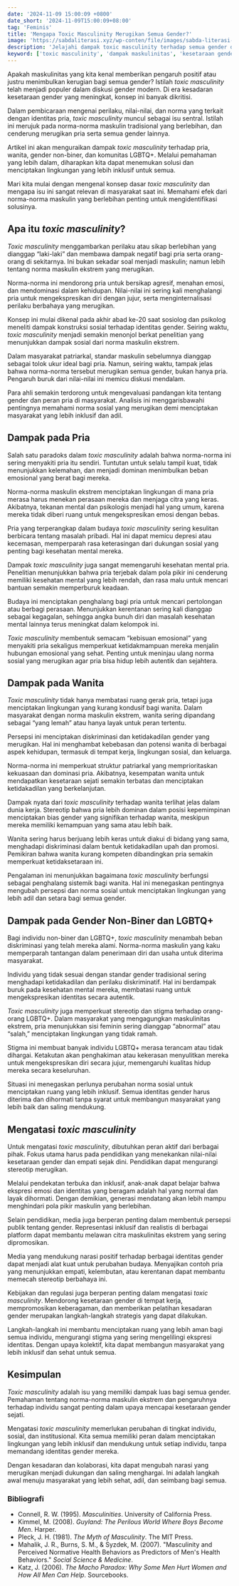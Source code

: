 ```yaml
---
date: '2024-11-09 15:00:09 +0800'
date_short: '2024-11-09T15:00:09+08:00'
tag: 'Feminis'
title: 'Mengapa Toxic Masculinity Merugikan Semua Gender?'
image: 'https://sabdaliterasi.xyz/wp-conten/file/images/sabda-literasi-mengapa-toxic-masculinity-merugikan-semua-gender.jpg'
description: 'Jelajahi dampak toxic masculinity terhadap semua gender dan temukan solusi untuk menciptakan lingkungan yang lebih inklusif dan sehat.'
keyword: ['toxic masculinity', 'dampak maskulinitas', 'kesetaraan gender', 'identitas gender', 'kesehatan mental pria', 'diskriminasi gender']
---
```

<p>Apakah maskulinitas yang kita kenal memberikan pengaruh positif atau justru menimbulkan kerugian bagi semua gender? Istilah <em>toxic masculinity</em> telah menjadi populer dalam diskusi gender modern. Di era kesadaran kesetaraan gender yang meningkat, konsep ini banyak dikritisi.</p><p>Dalam pembicaraan mengenai perilaku, nilai-nilai, dan norma yang terkait dengan identitas pria, <em>toxic masculinity</em> muncul sebagai isu sentral. Istilah ini merujuk pada norma-norma maskulin tradisional yang berlebihan, dan cenderung merugikan pria serta semua gender lainnya.</p><p>Artikel ini akan menguraikan dampak <em>toxic masculinity</em> terhadap pria, wanita, gender non-biner, dan komunitas LGBTQ+. Melalui pemahaman yang lebih dalam, diharapkan kita dapat menemukan solusi dan menciptakan lingkungan yang lebih inklusif untuk semua.</p><p>Mari kita mulai dengan mengenal konsep dasar <em>toxic masculinity</em> dan mengapa isu ini sangat relevan di masyarakat saat ini. Memahami efek dari norma-norma maskulin yang berlebihan penting untuk mengidentifikasi solusinya.</p><h2>Apa itu <em>toxic masculinity</em>?</h2><p><em>Toxic masculinity</em> menggambarkan perilaku atau sikap berlebihan yang dianggap “laki-laki” dan membawa dampak negatif bagi pria serta orang-orang di sekitarnya. Ini bukan sekadar soal menjadi maskulin; namun lebih tentang norma maskulin ekstrem yang merugikan.</p><p>Norma-norma ini mendorong pria untuk bersikap agresif, menahan emosi, dan mendominasi dalam kehidupan. Nilai-nilai ini sering kali menghalangi pria untuk mengekspresikan diri dengan jujur, serta menginternalisasi perilaku berbahaya yang merugikan.</p><p>Konsep ini mulai dikenal pada akhir abad ke-20 saat sosiolog dan psikolog meneliti dampak konstruksi sosial terhadap identitas gender. Seiring waktu, <em>toxic masculinity</em> menjadi semakin menonjol berkat penelitian yang menunjukkan dampak sosial dari norma maskulin ekstrem.</p><p>Dalam masyarakat patriarkal, standar maskulin sebelumnya dianggap sebagai tolok ukur ideal bagi pria. Namun, seiring waktu, tampak jelas bahwa norma-norma tersebut merugikan semua gender, bukan hanya pria. Pengaruh buruk dari nilai-nilai ini memicu diskusi mendalam.</p><p>Para ahli semakin terdorong untuk mengevaluasi pandangan kita tentang gender dan peran pria di masyarakat. Analisis ini menggarisbawahi pentingnya memahami norma sosial yang merugikan demi menciptakan masyarakat yang lebih inklusif dan adil.</p><h2>Dampak pada Pria</h2><p>Salah satu paradoks dalam <em>toxic masculinity</em> adalah bahwa norma-norma ini sering menyakiti pria itu sendiri. Tuntutan untuk selalu tampil kuat, tidak menunjukkan kelemahan, dan menjadi dominan menimbulkan beban emosional yang berat bagi mereka.</p><p>Norma-norma maskulin ekstrem menciptakan lingkungan di mana pria merasa harus menekan perasaan mereka dan menjaga citra yang keras. Akibatnya, tekanan mental dan psikologis menjadi hal yang umum, karena mereka tidak diberi ruang untuk mengekspresikan emosi dengan bebas.</p><p>Pria yang terperangkap dalam budaya <em>toxic masculinity</em> sering kesulitan berbicara tentang masalah pribadi. Hal ini dapat memicu depresi atau kecemasan, memperparah rasa keterasingan dari dukungan sosial yang penting bagi kesehatan mental mereka.</p><p>Dampak <em>toxic masculinity</em> juga sangat memengaruhi kesehatan mental pria. Penelitian menunjukkan bahwa pria terjebak dalam pola pikir ini cenderung memiliki kesehatan mental yang lebih rendah, dan rasa malu untuk mencari bantuan semakin memperburuk keadaan.</p><p>Budaya ini menciptakan penghalang bagi pria untuk mencari pertolongan atau berbagi perasaan. Menunjukkan kerentanan sering kali dianggap sebagai kegagalan, sehingga angka bunuh diri dan masalah kesehatan mental lainnya terus meningkat dalam kelompok ini.</p><p><em>Toxic masculinity</em> membentuk semacam “kebisuan emosional” yang menyakiti pria sekaligus memperkuat ketidakmampuan mereka menjalin hubungan emosional yang sehat. Penting untuk meninjau ulang norma sosial yang merugikan agar pria bisa hidup lebih autentik dan sejahtera.</p><h2>Dampak pada Wanita</h2><p><em>Toxic masculinity</em> tidak hanya membatasi ruang gerak pria, tetapi juga menciptakan lingkungan yang kurang kondusif bagi wanita. Dalam masyarakat dengan norma maskulin ekstrem, wanita sering dipandang sebagai “yang lemah” atau hanya layak untuk peran tertentu.</p><p>Persepsi ini menciptakan diskriminasi dan ketidakadilan gender yang merugikan. Hal ini menghambat kebebasan dan potensi wanita di berbagai aspek kehidupan, termasuk di tempat kerja, lingkungan sosial, dan keluarga.</p><p>Norma-norma ini memperkuat struktur patriarkal yang memprioritaskan kekuasaan dan dominasi pria. Akibatnya, kesempatan wanita untuk mendapatkan kesetaraan sejati semakin terbatas dan menciptakan ketidakadilan yang berkelanjutan.</p><p>Dampak nyata dari <em>toxic masculinity</em> terhadap wanita terlihat jelas dalam dunia kerja. Stereotip bahwa pria lebih dominan dalam posisi kepemimpinan menciptakan bias gender yang signifikan terhadap wanita, meskipun mereka memiliki kemampuan yang sama atau lebih baik.</p><p>Wanita sering harus berjuang lebih keras untuk diakui di bidang yang sama, menghadapi diskriminasi dalam bentuk ketidakadilan upah dan promosi. Pemikiran bahwa wanita kurang kompeten dibandingkan pria semakin memperkuat ketidaksetaraan ini.</p><p>Pengalaman ini menunjukkan bagaimana <em>toxic masculinity</em> berfungsi sebagai penghalang sistemik bagi wanita. Hal ini menegaskan pentingnya mengubah persepsi dan norma sosial untuk menciptakan lingkungan yang lebih adil dan setara bagi semua gender.</p><h2>Dampak pada Gender Non-Biner dan LGBTQ+</h2><p>Bagi individu non-biner dan LGBTQ+, <em>toxic masculinity</em> menambah beban diskriminasi yang telah mereka alami. Norma-norma maskulin yang kaku memperparah tantangan dalam penerimaan diri dan usaha untuk diterima masyarakat.</p><p>Individu yang tidak sesuai dengan standar gender tradisional sering menghadapi ketidakadilan dan perilaku diskriminatif. Hal ini berdampak buruk pada kesehatan mental mereka, membatasi ruang untuk mengekspresikan identitas secara autentik.</p><p><em>Toxic masculinity</em> juga memperkuat stereotip dan stigma terhadap orang-orang LGBTQ+. Dalam masyarakat yang mengagungkan maskulinitas ekstrem, pria menunjukkan sisi feminin sering dianggap “abnormal” atau “salah,” menciptakan lingkungan yang tidak ramah.</p><p>Stigma ini membuat banyak individu LGBTQ+ merasa terancam atau tidak dihargai. Ketakutan akan penghakiman atau kekerasan menyulitkan mereka untuk mengekspresikan diri secara jujur, memengaruhi kualitas hidup mereka secara keseluruhan.</p><p>Situasi ini menegaskan perlunya perubahan norma sosial untuk menciptakan ruang yang lebih inklusif. Semua identitas gender harus diterima dan dihormati tanpa syarat untuk membangun masyarakat yang lebih baik dan saling mendukung.</p><h2>Mengatasi <em>toxic masculinity</em></h2><p>Untuk mengatasi <em>toxic masculinity</em>, dibutuhkan peran aktif dari berbagai pihak. Fokus utama harus pada pendidikan yang menekankan nilai-nilai kesetaraan gender dan empati sejak dini. Pendidikan dapat mengurangi stereotip merugikan.</p><p>Melalui pendekatan terbuka dan inklusif, anak-anak dapat belajar bahwa ekspresi emosi dan identitas yang beragam adalah hal yang normal dan layak dihormati. Dengan demikian, generasi mendatang akan lebih mampu menghindari pola pikir maskulin yang berlebihan.</p><p>Selain pendidikan, media juga berperan penting dalam membentuk persepsi publik tentang gender. Representasi inklusif dan realistis di berbagai platform dapat membantu melawan citra maskulinitas ekstrem yang sering dipromosikan.</p><p>Media yang mendukung narasi positif terhadap berbagai identitas gender dapat menjadi alat kuat untuk perubahan budaya. Menyajikan contoh pria yang menunjukkan empati, kelembutan, atau kerentanan dapat membantu memecah stereotip berbahaya ini.</p><p>Kebijakan dan regulasi juga berperan penting dalam mengatasi <em>toxic masculinity</em>. Mendorong kesetaraan gender di tempat kerja, mempromosikan keberagaman, dan memberikan pelatihan kesadaran gender merupakan langkah-langkah strategis yang dapat dilakukan.</p><p>Langkah-langkah ini membantu menciptakan ruang yang lebih aman bagi semua individu, mengurangi stigma yang sering mengelilingi ekspresi identitas. Dengan upaya kolektif, kita dapat membangun masyarakat yang lebih inklusif dan sehat untuk semua.</p><h2>Kesimpulan</h2><p><em>Toxic masculinity</em> adalah isu yang memiliki dampak luas bagi semua gender. Pemahaman tentang norma-norma maskulin ekstrem dan pengaruhnya terhadap individu sangat penting dalam upaya mencapai kesetaraan gender sejati.</p><p>Mengatasi <em>toxic masculinity</em> memerlukan perubahan di tingkat individu, sosial, dan institusional. Kita semua memiliki peran dalam menciptakan lingkungan yang lebih inklusif dan mendukung untuk setiap individu, tanpa memandang identitas gender mereka.</p><p>Dengan kesadaran dan kolaborasi, kita dapat mengubah narasi yang merugikan menjadi dukungan dan saling menghargai. Ini adalah langkah awal menuju masyarakat yang lebih sehat, adil, dan seimbang bagi semua.</p><h3>Bibliografi</h3><ul><li>Connell, R. W. (1995). <em>Masculinities</em>. University of California Press.</li><li>Kimmel, M. (2008). <em>Guyland: The Perilous World Where Boys Become Men</em>. Harper.</li><li>Pleck, J. H. (1981). <em>The Myth of Masculinity</em>. The MIT Press.</li><li>Mahalik, J. R., Burns, S. M., &amp; Syzdek, M. (2007). "Masculinity and Perceived Normative Health Behaviors as Predictors of Men's Health Behaviors." <em>Social Science &amp; Medicine</em>.</li><li>Katz, J. (2006). <em>The Macho Paradox: Why Some Men Hurt Women and How All Men Can Help</em>. Sourcebooks.</li></ul>
